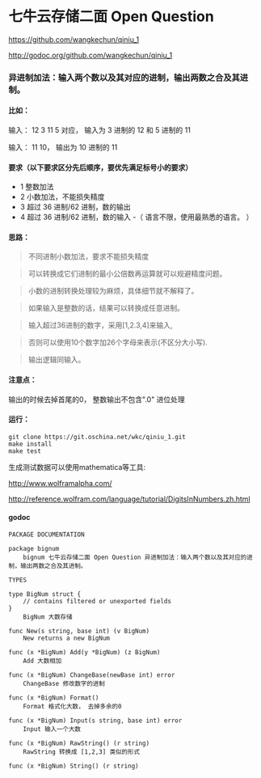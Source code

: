 # 七牛云存储二面 Open Question

https://github.com/wangkechun/qiniu_1

http://godoc.org/github.com/wangkechun/qiniu_1
### 异进制加法：输入两个数以及其对应的进制，输出两数之合及其进制。



#### 比如：
输入： 12 3 11 5 对应，
输入为 3 进制的 12 和 5 进制的 11

输入： 11 10，
输出为 10 进制的 11

#### 要求（以下要求区分先后顺序，要优先满足标号小的要求）

- 1 整数加法
- 2 小数加法，不能损失精度
- 3 超过 36 进制/62 进制，数的输出
- 4 超过 36 进制/62 进制，数的输入
-（ 语言不限，使用最熟悉的语言。 ）

#### 思路：
>不同进制小数加法，要求不能损失精度

>可以转换成它们进制的最小公倍数再运算就可以规避精度问题。

>小数的进制转换处理较为麻烦，具体细节就不解释了。

>如果输入是整数的话，结果可以转换成任意进制。

>输入超过36进制的数字，采用[1,2.3,4]来输入,

>否则可以使用10个数字加26个字母来表示(不区分大小写).

>输出逻辑同输入。

#### 注意点：
输出的时候去掉首尾的0， 整数输出不包含".0"
进位处理

#### 运行：
```
git clone https://git.oschina.net/wkc/qiniu_1.git
make install
make test
```


生成测试数据可以使用mathematica等工具:

http://www.wolframalpha.com/

http://reference.wolfram.com/language/tutorial/DigitsInNumbers.zh.html

#### godoc
```
PACKAGE DOCUMENTATION

package bignum
    bignum 七牛云存储二面 Open Question 异进制加法：输入两个数以及其对应的进制，输出两数之合及其进制。

TYPES

type BigNum struct {
    // contains filtered or unexported fields
}
    BigNum 大数存储

func New(s string, base int) (v BigNum)
    New returns a new BigNum

func (x *BigNum) Add(y *BigNum) (z BigNum)
    Add 大数相加

func (x *BigNum) ChangeBase(newBase int) error
    ChangeBase 修改数字的进制

func (x *BigNum) Format()
    Format 格式化大数， 去掉多余的0

func (x *BigNum) Input(s string, base int) error
    Input 输入一个大数

func (x *BigNum) RawString() (r string)
    RawString 转换成 [1,2,3] 类似的形式

func (x *BigNum) String() (r string)
```


